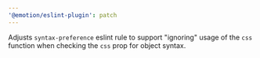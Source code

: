```yaml
---
'@emotion/eslint-plugin': patch
---
```


Adjusts `syntax-preference` eslint rule to support "ignoring" usage of the `css` function when checking the `css` prop for object syntax.
